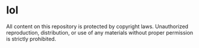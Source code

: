 # lol
All content on this repository is protected by copyright laws. Unauthorized reproduction, distribution, or use of any materials without proper permission is strictly prohibited.
